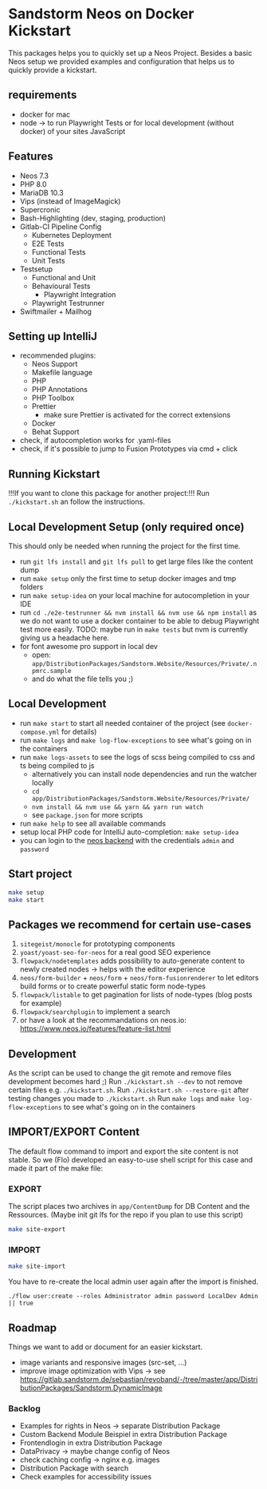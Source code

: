 # Sandstorm Neos on Docker Kickstart

This packages helps you to quickly set up a Neos Project. Besides a basic Neos setup
we provided examples and configuration that helps us to quickly provide a kickstart.

## requirements

- docker for mac
- node -> to run Playwright Tests or for local development (without docker) of your sites JavaScript

## Features
- Neos 7.3
- PHP 8.0
- MariaDB 10.3
- Vips (instead of ImageMagick)
- Supercronic
- Bash-Highlighting (dev, staging, production)
- Gitlab-CI Pipeline Config
    - Kubernetes Deployment
    - E2E Tests
    - Functional Tests
    - Unit Tests
- Testsetup
    - Functional and Unit
    - Behavioural Tests
        - Playwright Integration
    - Playwright Testrunner
- Swiftmailer + Mailhog

## Setting up IntelliJ
- recommended plugins:
    - Neos Support
    - Makefile language
    - PHP
    - PHP Annotations
    - PHP Toolbox
    - Prettier
        - make sure Prettier is activated for the correct extensions
    - Docker
    - Behat Support
- check, if autocompletion works for .yaml-files
- check, if it's possible to jump to Fusion Prototypes via cmd + click

## Running Kickstart 

!!!If you want to clone this package for another project:!!!
Run `./kickstart.sh` an follow the instructions.

## Local Development Setup (only required once)

This should only be needed when running the project for the first time.

- run `git lfs install` and `git lfs pull` to get large files like the content dump
- run `make setup` only the first time to setup docker images and tmp folders
- run `make setup-idea` on your local machine for autocompletion in your IDE
- run `cd ./e2e-testrunner && nvm install && nvm use && npm install` as we do not want to use a docker container to be able
  to debug Playwright test more easily. TODO: maybe run in `make tests` but nvm is currently giving us a headache here.
- for font awesome pro support in local dev
    - open: `app/DistributionPackages/Sandstorm.Website/Resources/Private/.npmrc.sample`
    - and do what the file tells you ;)

## Local Development

- run `make start` to start all needed container of the project (see `docker-compose.yml` for details)
- run `make logs` and `make log-flow-exceptions` to see what's going on in the containers
- run `make logs-assets` to see the logs of scss being compiled to css and ts being compiled to js
    - alternatively you can install node dependencies and run the watcher locally
    - `cd app/DistributionPackages/Sandstorm.Website/Resources/Private/`
    - `nvm install && nvm use && yarn && yarn run watch`
    - see `package.json` for more scripts
- run `make help` to see all available commands
- setup local PHP code for IntelliJ auto-completion: `make setup-idea`
- you can login to the [neos backend](http://localhost:8081/neos) with the credentials `admin` and `password`

## Start project

```bash
make setup
make start
```

## Packages we recommend for certain use-cases

1. `sitegeist/monocle` for prototyping components
2. `yoast/yoast-seo-for-neos` for a real good SEO experience
3. `flowpack/nodetemplates` adds possibility to auto-generate content to newly created nodes -> helps with the editor experience
4. `neos/form-builder` + `neos/form` + `neos/form-fusionrenderer` to let editors build forms or to create powerful static form node-types
5. `flowpack/listable` to get pagination for lists of node-types (blog posts for example)
6. `flowpack/searchplugin` to implement a search
7. or have a look at the recommandations on neos.io: https://www.neos.io/features/feature-list.html

## Development

As the script can be used to change the git remote and remove files development becomes hard ;)
Run `./kickstart.sh --dev` to not remove certain files e.g. `./kickstart.sh`. 
Run `./kickstart.sh --restore-git` after testing changes you made to `./kickstart.sh`
Run `make logs` and `make log-flow-exceptions` to see what's going on in the containers

## IMPORT/EXPORT Content

The default flow command to import and export the site content is not stable.
So we (Flo) developed an easy-to-use shell script for this case and made it part of the make file:

### EXPORT
The script places two archives in `app/ContentDump` for DB Content and the Ressources.
(Maybe init git lfs for the repo if you plan to use this script)

```bash
make site-export
```

### IMPORT

```bash
make site-import
```

You have to re-create the local admin user again after the import is finished.

`./flow user:create --roles Administrator admin password LocalDev Admin || true`

## Roadmap
Things we want to add or document for an easier kickstart.

* image variants and responsive images (src-set, ...)
* improve image optimization with Vips -> see https://gitlab.sandstorm.de/sebastian/revoband/-/tree/master/app/DistributionPackages/Sandstorm.DynamicImage

### Backlog

* Examples for rights in Neos -> separate Distribution Package
* Custom Backend Module Beispiel in extra Distribution Package
* Frontendlogin in extra Distribution Package
* DataPrivacy -> maybe change config of Neos
* check caching config -> nginx e.g. images
* Distribution Package with search
* Check examples for accessibility issues

